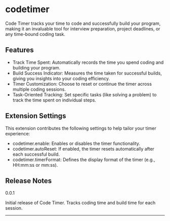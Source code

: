 # codetimer 

Code Timer tracks your time to code and successfully build your program, making it an invaluable tool for interview preparation, project deadlines, or any time-bound coding task.

## Features

- Track Time Spent: Automatically records the time you spend coding and building your program.
- Build Success Indicator: Measures the time taken for successful builds, giving you insights into your coding efficiency.
- Timer Customization: Choose to reset or continue the timer across multiple coding sessions.
- Task-Oriented Tracking: Set specific tasks (like solving a problem) to track the time spent on individual steps.


## Extension Settings

This extension contributes the following settings to help tailor your timer experience:

- codetimer.enable: Enables or disables the timer functionality.
- codetimer.autoReset: If enabled, the timer resets automatically after each successful build.
- codetimer.timerFormat: Defines the display format of the timer (e.g., HH:mm:ss or mm:ss).

## Release Notes

0.0.1

Initial release of Code Timer. Tracks coding time and build time for each session.

---